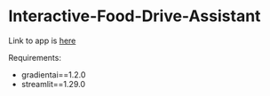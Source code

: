 # Interactive-Food-Drive-Assistant

Link to app is [here](https://interactive-food-drive-assistant-vbauvaudvatvf3pyzuhv5q.streamlit.app/)

Requirements:
*  gradientai==1.2.0
*  streamlit==1.29.0
